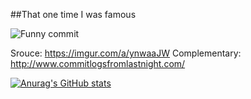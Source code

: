 ##That one time I was famous

![Funny commit](https://i.imgur.com/cyV9LPo.png)

Srouce: https://imgur.com/a/ynwaaJW
Complementary: http://www.commitlogsfromlastnight.com/

[![Anurag's GitHub stats](https://github-readme-stats.vercel.app/api?username=EtienneBerube&show_icons=true&theme=radical)](https://github.com/anuraghazra/github-readme-stats)


